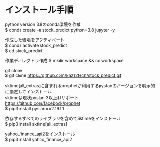 # インストール手順
python version 3.8のconda環境を作成  
$ conda create -n stock_predict python=3.8 jupyter -y  
  
作成した環境をアクティベート  
$ conda activate stock_predict  
$ cd stock_predict  

作業ディレクトリ作成
$ mkdir workspace && cd workspace  

git clone  
$ git clone https://github.com/kaz12tech/stock_predict.git  
  
sktime[all_extras]に含まれるprophetが利用するpystanのバージョンを明示的に指定してインストール  
sktimeは現状pystan 3以上非サポート  
https://github.com/facebook/prophet  
$ pip3 install pystan==2.19.1.1
  
依存するすべてのライブラリを含めてSktimeをインストール  
$ pip3 install sktime[all_extras]  

yahoo_finance_api2をインストール  
$ pip3 install yahoo_finance_api2  
